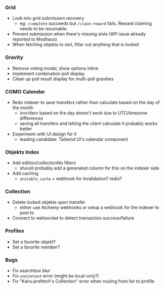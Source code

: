 ### Grid

- Look into grid submission recovery
  - eg: `/complete` succeeds but `/claim-reward` fails. Reward claiming needs to be resumable.
- Prevent submission when there's missing slots (API issue already reported to Modhaus)
- When fetching objekts to slot, filter out anything that is locked

### Gravity

- Remove voting modal, show options inline
- Implement combination poll display
- Clean up poll result display for multi-poll gravities

### COMO Calendar

- Redo indexer to save transfers rather than calculate based on the day of the month
  - incr/decr based on the day doesn't work due to UTC/timezone differences
  - saving all transfers and letting the client calculate it probably works better
- Experiment with UI design for it
  - leading candidate: Tailwind UI's calendar component

### Objekts Index

- Add edition/collectionNo filters
  - should probably add a generated column for this on the indexer side
- Add caching
  - `unstable_cache` + webhook for invalidation? redis?

### Collection

- Delete locked objekts upon transfer
  - either use Alchemy webhooks or setup a webhook for the indexer to post to
- Connect to websocket to detect transaction success/failure

### Profiles

- Set a favorite objekt?
- Set a favorite member?

### Bugs

- Fix searchbox blur
- Fix `useContext` error (might be local-only?)
- Fix "Kairu.prefetch's Collection" error when routing from list to profile
